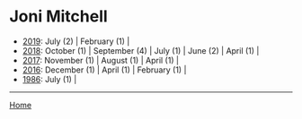 # Joni Mitchell

  * [2019](./joni-mitchell-2019.md): 
      July (2) | 
      February (1) | 
  * [2018](./joni-mitchell-2018.md): 
      October (1) | 
      September (4) | 
      July (1) | 
      June (2) | 
      April (1) | 
  * [2017](./joni-mitchell-2017.md): 
      November (1) | 
      August (1) | 
      April (1) | 
  * [2016](./joni-mitchell-2016.md): 
      December (1) | 
      April (1) | 
      February (1) | 
  * [1986](./joni-mitchell-1986.md): 
      July (1) | 

----

[Home](../)
